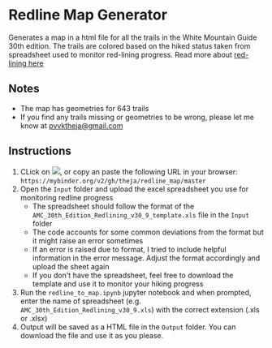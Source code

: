 # Redline Map Generator


Generates a map in a html file for all the trails in the White Mountain Guide 30th edition. The trails are colored based on the hiked status taken from spreadsheet used to monitor red-lining progress. Read more about <html><a href="http://www.48x12.com/white-mountains-red-lining-objective.shtml" target="_blank">red-lining here</a></html>


## Notes
* The map has geometries for 643 trails
* If you find any trails missing or geometries to be wrong, please let me know at pvvktheja@gmail.com

## Instructions
1. CLick on <html><a href="https://mybinder.org/v2/gh/theja/redline_map/master" target="_blank"><img src="http://mybinder.org/badge_logo.svg"></a></html>, or copy an paste the following URL in your browser:
`https://mybinder.org/v2/gh/theja/redline_map/master`
2. Open the `Input` folder and upload the excel spreadsheet you use for monitoring redline progress
    * The spreadsheet should follow the format of the `AMC_30th_Edition_Redlining_v30_9_template.xls` file in the `Input` folder
    * The code accounts for some common deviations from the format but it might raise an error sometimes
    * If an error is raised due to format, I tried to include helpful information in the error message. Adjust the format accordingly and upload the sheet again
    * If you don't have the spreadsheet, feel free to download the template and use it to monitor your hiking progress
3. Run the `redline_to_map.ipynb` jupyter notebook and when prompted, enter the name of spreadsheet (e.g. `AMC_30th_Edition_Redlining_v30_9.xls`) with the correct extension (.xls or .xlsx)
4. Output will be saved as a HTML file in the `Output` folder. You can download the file and use it as you please.